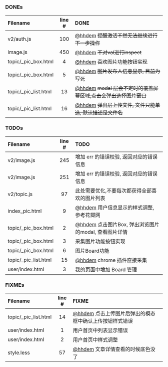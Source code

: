 ### DONEs
| Filename | line # | DONE
|:------|:------:|:------
| v2/auth.js | 100 | [@hhdem](https://github.com/hhdem) ~~提醒激活不然无法继续进行下一步操作~~
| image.js | 450 | [@hhdem](https://github.com/hhdem) ~~不对val进行inspect~~
| topic/_pic_box.html | 4 | [@hhdem](https://github.com/hhdem) ~~喜欢图片功能按钮实现~~
| topic/_pic_box.html | 5 | [@hhdem](https://github.com/hhdem) ~~图片发布人信息显示, 目前为写死~~
| topic/_pic_list.html | 13 | [@hhdem](https://github.com/hhdem) ~~modal 层会不定时的覆盖屏幕区域,点击会弹出选择图片窗口~~
| topic/_pic_list.html | 16 | [@hhdem](https://github.com/hhdem) ~~弹出层上传文件, 文件只能单选, 默认描述是文件名~~

### TODOs
| Filename | line # | TODO
|:------|:------:|:------
| v2/image.js | 245 |  增加 err 的错误校验, 返回对应的错误信息
| v2/image.js | 251 |  增加 err 的错误校验, 返回对应的错误信息
| v2/topic.js | 97 |  此处需要优化,不要每次都获得全部喜欢的图片列表
| index_pic.html | 9 | [@hhdem](https://github.com/hhdem) 用户信息显示的样式调整, 参考花瓣网
| topic/_pic_box.html | 2 | [@hhdem](https://github.com/hhdem) 点击图片Box, 弹出浏览图片的modal, 查看图片详情
| topic/_pic_box.html | 3 |  采集图片功能按钮实现
| topic/_pic_box.html | 6 |  图片Board功能
| topic/_pic_list.html | 15 | [@hhdem](https://github.com/hhdem) chrome 插件直接采集
| user/index.html | 3 |  我的页面中增加 Board 管理

### FIXMEs
| Filename | line # | FIXME
|:------|:------:|:------
| topic/_pic_list.html | 14 | [@hhdem](https://github.com/hhdem) 点击上传图片后弹出的模态框中确认上传按钮样式错误
| user/index.html | 1 |  用户首页中列表显示错误
| user/index.html | 2 |  用户首页中样式调整
| style.less | 57 | [@hhdem](https://github.com/hhdem) 文章详情查看的时候底色没了